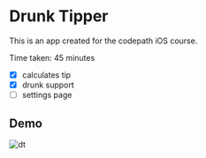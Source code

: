 # Drunk Tipper

This is an app created for the codepath iOS course.

Time taken: 45 minutes

- [x] calculates tip
- [x] drunk support
- [ ] settings page

## Demo

![dt](https://cloud.githubusercontent.com/assets/833121/6026480/17b8f19e-ab90-11e4-98d3-3d4b50646c30.gif)
